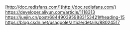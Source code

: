 [http://doc.redisfans.com/](http://doc.redisfans.com/)
https://developer.aliyun.com/article/1118313
https://juejin.cn/post/6844903959883153421#heading-15
https://blog.csdn.net/usagoole/article/details/88024517